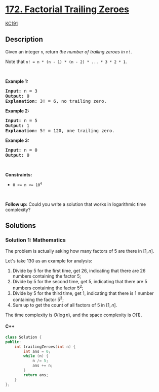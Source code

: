 <!-- problem:start -->

# [172. Factorial Trailing Zeroes](https://leetcode.com/problems/factorial-trailing-zeroes)

[KC191](172_Factorial_Trailing_Zeroes.md)

## Description

<!-- description:start -->

<p>Given an integer <code>n</code>, return <em>the number of trailing zeroes in </em><code>n!</code>.</p>

<p>Note that <code>n! = n * (n - 1) * (n - 2) * ... * 3 * 2 * 1</code>.</p>

<p>&nbsp;</p>
<p><strong class="example">Example 1:</strong></p>

<pre>
<strong>Input:</strong> n = 3
<strong>Output:</strong> 0
<strong>Explanation:</strong> 3! = 6, no trailing zero.
</pre>

<p><strong class="example">Example 2:</strong></p>

<pre>
<strong>Input:</strong> n = 5
<strong>Output:</strong> 1
<strong>Explanation:</strong> 5! = 120, one trailing zero.
</pre>

<p><strong class="example">Example 3:</strong></p>

<pre>
<strong>Input:</strong> n = 0
<strong>Output:</strong> 0
</pre>

<p>&nbsp;</p>
<p><strong>Constraints:</strong></p>

<ul>
	<li><code>0 &lt;= n &lt;= 10<sup>4</sup></code></li>
</ul>

<p>&nbsp;</p>
<p><strong>Follow up:</strong> Could you write a solution that works in logarithmic time complexity?</p>

<!-- description:end -->

## Solutions

<!-- solution:start -->

### Solution 1: Mathematics

The problem is actually asking how many factors of $5$ are there in $[1,n]$.

Let's take $130$ as an example for analysis:

1. Divide by $5$ for the first time, get $26$, indicating that there are $26$ numbers containing the factor $5$;
2. Divide by $5$ for the second time, get $5$, indicating that there are $5$ numbers containing the factor $5^2$;
3. Divide by $5$ for the third time, get $1$, indicating that there is $1$ number containing the factor $5^3$;
4. Sum up to get the count of all factors of $5$ in $[1,n]$.

The time complexity is $O(\log n)$, and the space complexity is $O(1)$.

<!-- tabs:start -->

#### C++

```cpp
class Solution {
public:
    int trailingZeroes(int n) {
        int ans = 0;
        while (n) {
            n /= 5;
            ans += n;
        }
        return ans;
    }
};
```

<!-- tabs:end -->

<!-- solution:end -->

<!-- problem:end -->
